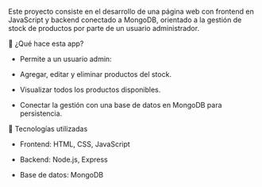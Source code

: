 Este proyecto consiste en el desarrollo de una página web con frontend en JavaScript y backend conectado a MongoDB, orientado a la gestión de stock de productos por parte de un usuario administrador.

🚀 ¿Qué hace esta app?
- Permite a un usuario admin:

- Agregar, editar y eliminar productos del stock.

- Visualizar todos los productos disponibles.

- Conectar la gestión con una base de datos en MongoDB para persistencia.

🧱 Tecnologías utilizadas
* Frontend: HTML, CSS, JavaScript

* Backend: Node.js, Express

* Base de datos: MongoDB

